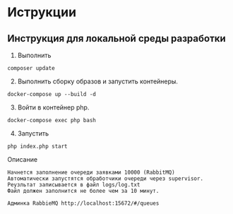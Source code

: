 # Иструкции

## Инструкция для локальной среды разработки

1. Выполнить 
````
composer update
````
2. Выполнить сборку образов и запустить контейнеры.
````
docker-compose up --build -d
````
3. Войти в контейнер php.
````
docker-compose exec php bash

````

4. Запустить
````
php index.php start
````
Описание
````
Начнется заполнение очереди заявками 10000 (RabbitMQ)
Автоматически запустятся обработчики очереди через supervisor.
Реузльтат записывается в файл logs/log.txt
Файл должен заполнится не более чем за 10 минут.

Админка RabbiеMQ http://localhost:15672/#/queues
````